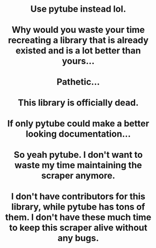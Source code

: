   <h1 align="center">Use pytube instead lol.<br/><br/>Why would you waste your time recreating a library that is already existed and is a lot better than yours...<br/><br/>Pathetic...<br/><br/>This library is officially dead.<br/><br/>If only pytube could make a better looking documentation...<br/><br/>So yeah pytube. I don't want to waste my time maintaining the scraper anymore.<br/><br/>I don't have contributors for this library, while pytube has tons of them. I don't have these much time to keep this scraper alive without any bugs.</h1>
